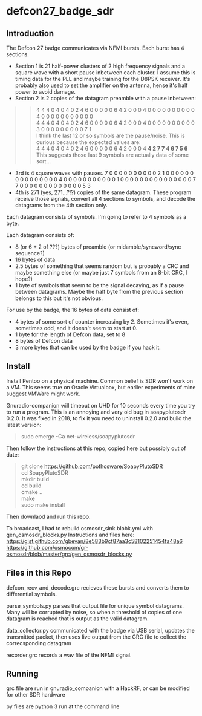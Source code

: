 defcon27_badge_sdr
==================

Introduction
------------

The Defcon 27 badge communicates via NFMI bursts. Each burst has 4 sections. 
* Section 1 is 21 half-power clusters of 2 high frequency signals and a square wave with a short pause inbetween each cluster. I assume this is timing data for the PLL and maybe training for the D8PSK receiver. It's probably also used to set the amplifier on the antenna, hense it's half power to avoid damage.
* Section 2 is 2 copies of the datagram preamble with a pause inbetween: 
 > > 4 4 4 0 4 0 4 0 2 4 6 0 0 0 0 0 6 4 2 0 0 0 4 0 0 0 0 0 0 0 0 0 0 4 0 0 0 0 0 0 0 0 0 0 0  
 > > 4 4 4 0 4 0 4 0 2 4 6 0 0 0 0 0 6 4 2 0 0 0 4 0 0 0 0 0 0 0 0 0 0 3 0 0 0 0 0 0 0 0 0 7 1  
 > > I think the last 12 or so symbols are the pause/noise. This is curious because the expected values are:  
 > > 4 4 4 0 4 0 4 0 2 4 6 0 0 0 0 0 6 4 2 0 0 0 4 **4 2 7 7 4 6 7 5 6**  
 > > This suggests those last 9 symbols are actually data of some sort...
* 3rd is 4 square waves with pauses. 7 0 0 0 0 0 0 0 0 0 0 2 1 0 0 0 0 0 0 0 0 0 0 0 0 0 0 0 4 0 0 0 0 0 0 0 0 0 0 0 1 0 0 0 0 0 0 0 0 0 0 0 0 0 0 0 7 7 0 0 0 0 0 0 0 0 0 0 0 0 0 5 3 
* 4th is 271 (yes, 271...?!?) copies of the same datagram. These program receive those signals, convert all 4 sections to symbols, and decode the datagrams from the 4th section only.

Each datagram consists of symbols. I'm going to refer to 4 symbols as a byte.

Each datagram consists of:
* 8 (or 6 + 2 of ???) bytes of preamble (or midamble/syncword/sync sequence?)
* 16 bytes of data
* 2.5 bytes of something that seems random but is probably a CRC and maybe something else (or maybe just 7 symbols from an 8-bit CRC, I hope?)
* 1 byte of symbols that seem to be the signal decaying, as if a pause between datagrams. Maybe the half byte from the previous section belongs to this but it's not obvious.

For use by the badge, the 16 bytes of data consist of:
* 4 bytes of some sort of counter increasing by 2. Sometimes it's even, sometimes odd, and it doesn't seem to start at 0.
* 1 byte for the length of Defcon data, set to 8
* 8 bytes of Defcon data
* 3 more bytes that can be used by the badge if you hack it.

Install
-------

Install Pentoo on a physical machine. Common belief is SDR won't work on a VM. This seems true on Oracle Virtualbox, but earlier experiments of mine suggest VMWare might work.

Gnuradio-companion will timeout on UHD for 10 seconds every time you try to run a program. This is an annoying and very old bug in soapyplutosdr 0.2.0. It was fixed in 2018, to fix it you need to uninstall 0.2.0 and build the latest version:

> sudo emerge -Ca net-wireless/soapyplutosdr

Then follow the instructions at this repo, copied here but possibly out of date:  
 > git clone https://github.com/pothosware/SoapyPlutoSDR  
 > cd SoapyPlutoSDR  
 > mkdir build  
 > cd build  
 > cmake ..  
 > make  
 > sudo make install  

Then downlaod and run this repo.

To broadcast, I had to rebuild osmosdr_sink.blobk.yml with gen_osmosdr_blocks.py Instructions and files here:
https://gist.github.com/gbevan/8e583b9cf87aa3c58102251454fa48a6
https://github.com/osmocom/gr-osmosdr/blob/master/grc/gen_osmosdr_blocks.py

Files in this Repo
------------------

defcon_recv_and_decode.grc recieves these bursts and converts them to differential symbols.

parse_symbols.py parses that output file for unique symbol datagrams. Many will be corrupted by noise, so when a threshold of copies of one datagram is reached that is output as the valid datagram.

data_collector.py communicated with the badge via USB serial, updates the transmitted packet, then uses live output from the GRC file to collect the correcsponding datagram

recorder.grc records a wav file of the NFMI signal.

Running
-------

grc file are run in gnuradio_companion with a HackRF, or can be modified for other SDR hardware

py files are python 3 run at the command line
